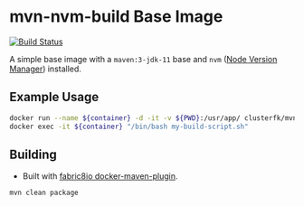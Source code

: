 # mvn-nvm-build Base Image #
[![Build Status](https://travis-ci.org/clusterfk/docker-base-images.svg?branch=master)](https://travis-ci.org/clusterfk/docker-base-images)

A simple base image with a `maven:3-jdk-11` base and `nvm` ([Node Version Manager](https://github.com/nvm-sh/nvm)) installed.

## Example Usage ##

```sh
docker run --name ${container} -d -it -v ${PWD}:/usr/app/ clusterfk/mvn-nvm-build /bin/bash
docker exec -it ${container} "/bin/bash my-build-script.sh"
```

## Building ##

* Built with [fabric8io docker-maven-plugin](https://github.com/fabric8io/docker-maven-plugin/).

```sh
mvn clean package
```
